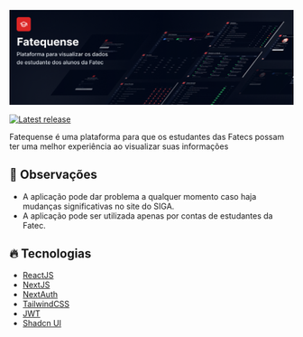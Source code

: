 ![Fatequense](./.github/assets/banner.png)

[![Latest release](https://img.shields.io/github/package-json/v/SadS4ndWiCh/fatequense-web)](https://github.com/SadS4ndWiCh/fatequense-web/releases)

Fatequense é uma plataforma para que os estudantes das Fatecs possam ter uma melhor experiência ao visualizar suas informações

## 🔎 Observações
- A aplicação pode dar problema a qualquer momento caso haja mudanças significativas no site do SIGA.
- A aplicação pode ser utilizada apenas por contas de estudantes da Fatec.

## 🔥 Tecnologias

- [ReactJS](https://react.dev)
- [NextJS](https://nextjs.org)
- [NextAuth](https://next-auth.js.org)
- [TailwindCSS](https://tailwindcss.com)
- [JWT](https://jwt.io)
- [Shadcn UI](https://ui.shadcn.com/)